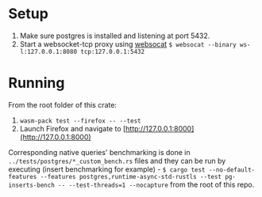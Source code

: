 # Setup
1. Make sure postgres is installed and listening at port 5432.
2. Start a websocket-tcp proxy using [websocat](https://github.com/vi/websocat)
   `$ websocat --binary ws-l:127.0.0.1:8080 tcp:127.0.0.1:5432`

# Running
From the root folder of this crate:
1. `wasm-pack test --firefox -- --test`
2. Launch Firefox and navigate to [http://127.0.0.1:8000](http://127.0.0.1:8000)

Corresponding native queries' benchmarking is done in `../tests/postgres/*_custom_bench.rs` files and they can be run by executing (insert benchmarking for example) -
`$ cargo test --no-default-features --features postgres,runtime-async-std-rustls --test pg-inserts-bench -- --test-threads=1 --nocapture`
from the root of this repo.
